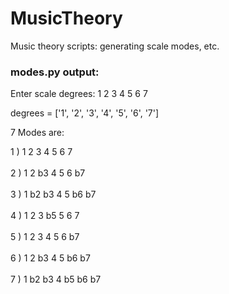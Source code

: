 # MusicTheory
Music theory scripts: generating scale modes, etc. 

### modes.py output:

Enter scale degrees: 
1 2 3 4 5 6 7

degrees =  ['1', '2', '3', '4', '5', '6', '7']

7  Modes are: 

1 )  1 2 3 4 5 6 7 <br/><br/>
2 )  1 2 b3 4 5 6 b7 <br/><br/>
3 )  1 b2 b3 4 5 b6 b7 <br/><br/>
4 )  1 2 3 b5 5 6 7 <br/><br/>
5 )  1 2 3 4 5 6 b7 <br/><br/>
6 )  1 2 b3 4 5 b6 b7 <br/><br/>
7 )  1 b2 b3 4 b5 b6 b7 <br/><br/>
